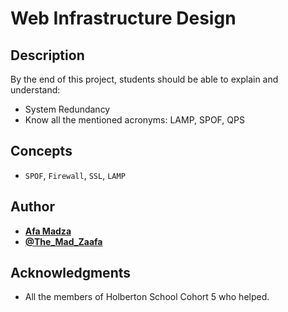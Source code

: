 # Web Infrastructure Design

## Description
By the end of this project, students should be able to explain and understand:

* System Redundancy
* Know all the mentioned acronyms: LAMP, SPOF, QPS

## Concepts
* ``SPOF``, ``Firewall``, ``SSL``, ``LAMP``

## Author

* [**Afa Madza**](https://github.com/AfaMadza)
* [**@The_Mad_Zaafa**](https://twitter.com/The_Mad_Zaafa)

## Acknowledgments
* All the members of Holberton School Cohort 5 who helped.